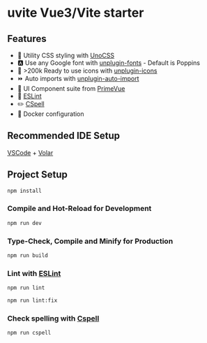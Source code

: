 # uvite Vue3/Vite starter

## Features

- 🎨 Utility CSS styling with [UnoCSS](https://unocss.dev/)
- 🅰️ Use any Google font with [unplugin-fonts](https://github.com/cssninjaStudio/unplugin-fonts) - Default is Poppins
- 📸 >200k Ready to use icons with [unplugin-icons](https://github.com/unplugin/unplugin-icons)
- ⏩ Auto imports with [unplugin-auto-import](https://github.com/unplugin/unplugin-auto-import)
- 🎨 UI Component suite from [PrimeVue](https://primevue.org/vite/)
- 🧹 [ESLint](https://github.com/eslint/eslint)
- ✏️ [CSpell](https://cspell.org/)
- 📀 Docker configuration

## Recommended IDE Setup

[VSCode](https://code.visualstudio.com/) + [Volar](https://marketplace.visualstudio.com/items?itemName=Vue.volar)

## Project Setup

```sh
npm install
```

### Compile and Hot-Reload for Development

```sh
npm run dev
```

### Type-Check, Compile and Minify for Production

```sh
npm run build
```

### Lint with [ESLint](https://eslint.org/)

```sh
npm run lint
```
```sh
npm run lint:fix
```

### Check spelling with [Cspell](https://cspell.org/)

```sh
npm run cspell
```
